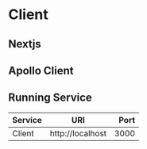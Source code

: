 # Client

## Nextjs

## Apollo Client

## Running Service

| Service |       URI        | Port |
| :------ | :--------------: | ---: |
| Client  | http://localhost | 3000 |
